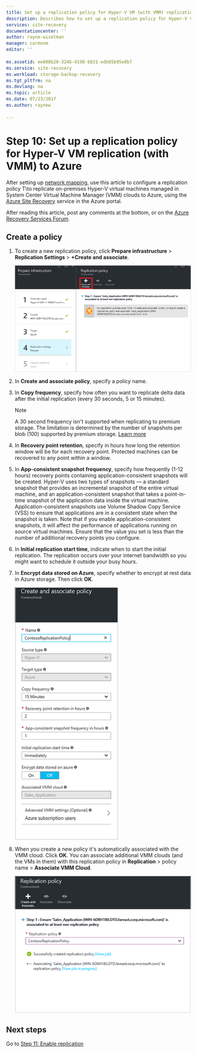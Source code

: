 ```yaml
---
title: Set up a replication policy for Hyper-V VM (with VMM) replication to Azure with Azure Site Recovery | Microsoft Docs
description: Describes how to set up a replication policy for Hyper-V VM (with VMM) replication to Azure with Azure Site Recovery
services: site-recovery
documentationcenter: ''
author: rayne-wiselman
manager: carmonm
editor: ''

ms.assetid: ee808b20-324b-4198-b831-edb65b95e8b7
ms.service: site-recovery
ms.workload: storage-backup-recovery
ms.tgt_pltfrm: na
ms.devlang: na
ms.topic: article
ms.date: 07/23/2017
ms.author: raynew

---
```

# Step 10: Set up a replication policy for Hyper-V VM replication (with VMM) to Azure


After setting up [network mapping](vmm-to-azure-walkthrough-network-mapping.md), use this article to configure a replication policy T\to replicate on-premises Hyper-V virtual machines managed in System Center Virtual Machine Manager (VMM) clouds to Azure, using the [Azure Site Recovery](site-recovery-overview.md) service in the Azure portal.

After reading this article, post any comments at the bottom, or on the [Azure Recovery Services Forum](https://social.msdn.microsoft.com/forums/azure/home?forum=hypervrecovmgr).



## Create a policy

1. To create a new replication policy, click **Prepare infrastructure** > **Replication Settings** > **+Create and associate**.

    ![Network](./media/vmm-to-azure-walkthrough-replication/gs-replication.png)
2. In **Create and associate policy**, specify a policy name.
3. In **Copy frequency**, specify how often you want to replicate delta data after the initial replication (every 30 seconds, 5 or 15 minutes).

	> [!NOTE]
	>  A 30 second frequency isn't supported when replicating to premium storage. The limitation is determined by the number of snapshots per blob (100) supported by premium storage. [Learn more](../storage/common/storage-premium-storage.md#snapshots-and-copy-blob)

4. In **Recovery point retention**, specify in hours how long the retention window will be for each recovery point. Protected machines can be recovered to any point within a window.
5. In **App-consistent snapshot frequency**, specify how frequently (1-12 hours) recovery points containing application-consistent snapshots will be created. Hyper-V uses two types of snapshots — a standard snapshot that provides an incremental snapshot of the entire virtual machine, and an application-consistent snapshot that takes a point-in-time snapshot of the application data inside the virtual machine. Application-consistent snapshots use Volume Shadow Copy Service (VSS) to ensure that applications are in a consistent state when the snapshot is taken. Note that if you enable application-consistent snapshots, it will affect the performance of applications running on source virtual machines. Ensure that the value you set is less than the number of additional recovery points you configure.
6. In **Initial replication start time**, indicate when to start the initial replication. The replication occurs over your internet bandwidth so you might want to schedule it outside your busy hours.
7. In **Encrypt data stored on Azure**, specify whether to encrypt at rest data in Azure storage. Then click **OK**.

    ![Replication policy](./media/vmm-to-azure-walkthrough-replication/gs-replication2.png)
8. When you create a new policy it's automatically associated with the VMM cloud. Click **OK**. You can associate additional VMM clouds (and the VMs in them) with this replication policy in **Replication** > policy name > **Associate VMM Cloud**.

    ![Replication policy](./media/vmm-to-azure-walkthrough-replication/policy-associate.png)



## Next steps

Go to [Step 11: Enable replication](vmm-to-azure-walkthrough-enable-replication.md)
